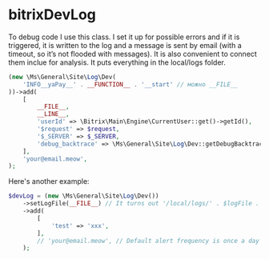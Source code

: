 # bitrixDevLog

To debug code I use this class. I set it up for
possible errors and if it is triggered, it is 
written to the log and a message is sent by email
(with a timeout, so it’s not flooded with messages). It is also convenient to connect them inclue for analysis. It puts everything in the local/logs folder.

```php
(new \Ms\General\Site\Log\Dev(
    'INFO__yaPay__' . __FUNCTION__ . '__start' // можно __FILE__
))->add(
    [
        __FILE__,
        __LINE__,
        'userId' => \Bitrix\Main\Engine\CurrentUser::get()->getId(),
        '$request' => $request,
        '$_SERVER' => $_SERVER,
        'debug_backtrace' => \Ms\General\Site\Log\Dev::getDebugBacktracePrint(),
    ],
    'your@email.meow',
);
```

Here's another example:

```php
$devLog = (new \Ms\General\Site\Log\Dev())
    ->setLogFile(__FILE__) // It turns out '/local/logs/' . $logFile . '.log'
    ->add(
        [
            'test' => 'xxx',
        ],
        // 'your@email.meow', // Default alert frequency is once a day
    );
```
